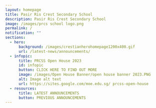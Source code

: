 ```yaml
---
layout: homepage
title: Pasir Ris Crest Secondary School
description: Pasir Ris Crest Secondary School
image: /images/prcs school logo.png
permalink: /
notification: ""
sections:
  - hero:
      background: /images/crestianherohomepage1200x400.gif
      url: /latest-news/announcements/
  - infopic:
      title: PRCSS Open House 2023
      id: infopic
      button: CLICK HERE TO FIND OUT MORE
      image: /images/Open House Banner/open house banner 2023.PNG
      alt: Image alt text
      url: https://sites.google.com/moe.edu.sg/ prcss-open-house
  - resources:
      title: LATEST ANNOUNCEMENTS
      button: PREVIOUS ANNOUNCEMENTS
---
```

